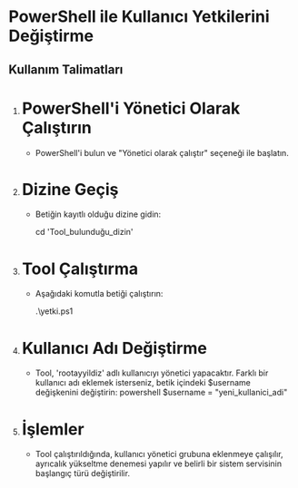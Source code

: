 # PowerShell ile Kullanıcı Yetkilerini Değiştirme

## Kullanım Talimatları

1. # PowerShell'i Yönetici Olarak Çalıştırın
   - PowerShell'i bulun ve "Yönetici olarak çalıştır" seçeneği ile başlatın.

2. # Dizine Geçiş
   - Betiğin kayıtlı olduğu dizine gidin:
     
     cd 'Tool_bulunduğu_dizin'
     

3. # Tool Çalıştırma
   - Aşağıdaki komutla betiği çalıştırın:
     
     .\yetki.ps1
     

4. # Kullanıcı Adı Değiştirme
   - Tool, 'rootayyildiz' adlı kullanıcıyı yönetici yapacaktır. Farklı bir kullanıcı adı eklemek isterseniz, betik içindeki $username değişkenini değiştirin:
     powershell
     $username = "yeni_kullanici_adi"
     

5. # İşlemler
   - Tool çalıştırıldığında, kullanıcı yönetici grubuna eklenmeye çalışılır, ayrıcalık yükseltme denemesi yapılır ve belirli bir sistem servisinin başlangıç türü değiştirilir.


